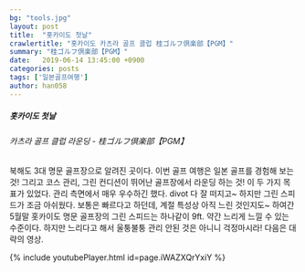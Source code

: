 ```yaml
---
bg: "tools.jpg"
layout: post
title:  "홋카이도 첫날"
crawlertitle: "홋카이도 카츠라 골프 클럽 桂ゴルフ倶楽部【PGM】"
summary: "桂ゴルフ倶楽部【PGM】"
date:   2019-06-14 13:45:00 +0900
categories: posts
tags: ['일본골프여행']
author: han058
---
```

##### 홋카이도 첫날
###### 카츠라 골프 클럽 라운딩 - 桂ゴルフ倶楽部【PGM】
북해도 3대 명문 골프장으로 알려진 곳이다.
이번 골프 여행은 일본 골프를 경험해 보는 것!
그리고 코스 관리, 그린 컨디션이 뛰어난 골프장에서 라운딩 하는 것!
이 두 가지 목표가 있었다.
관리 측면에서 매우 우수하긴 했다. divot 다 잘 떠지고~
하지만 그린 스피드가 조금 아쉬웠다.
보통은 빠르다고 하던데, 계절 특성상 아직 느린 것인지도~
하여간 5월말 홋카이도 명문 골프장의 그린 스피드는 하나같이 9ft.
약간 느리게 느낄 수 있는 수준이다.
하지만 느리다고 해서 울퉁불퉁 관리 안된 것은 아니니 걱정마시라!
다음은 대략의 영상.

{% include youtubePlayer.html id=page.iWAZXQrYxiY %}

